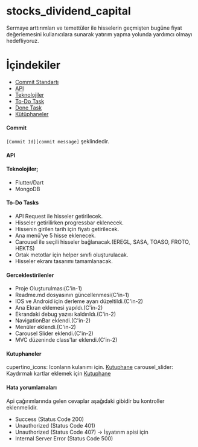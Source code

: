 # stocks_dividend_capital

Sermaye arttırımları ve temettüler ile hisselerin geçmişten bugüne fiyat değerlemesini kullanıcılara sunarak yatırım yapma yolunda yardımcı olmayı hedefliyoruz.

# İçindekiler
- [Commit Standartı](#commit)
- [API](#api)
- [Teknolojiler](#Teknolojiler)
- [To-Do Task](#To-Do-Tasks)
- [Done Task](#Gerceklestirilenler)
- [Kütüphaneler](#Kutuphaneler)


#### Commit
`[Commit Id][commit message]` şeklindedir. 

#### API


#### Teknolojiler;
- Flutter/Dart
- MongoDB

#### To-Do Tasks
- API Request ile hisseler getirilecek.
- Hisseler getirilirken progressbar eklenecek.
- Hissenin girilen tarih için fiyatı getirilecek.
- Ana menü'ye 5 hisse eklenecek.
- Carousel ile seçili hisseler bağlanacak.(EREGL, SASA, TOASO, FROTO, HEKTS)
- Ortak metotlar için helper sınıfı oluşturulacak.
- Hisseler ekranı tasarımı tamamlanacak.


#### Gerceklestirilenler
- Proje Oluşturulması(C'in-1)
- Readme.md dosyasının güncellenmesi(C'in-1)
- IOS ve Android için derleme ayarı düzeltildi.(C'in-2)
- Ana Ekran eklemesi yapıldı.(C'in-2)
- Ekrandaki debug yazısı kaldırıldı.(C'in-2)
- NavigationBar eklendi.(C'in-2)
- Menüler eklendi.(C'in-2)
- Carousel Slider eklendi.(C'in-2)
- MVC düzeninde class'lar eklendi.(C'in-2)

#### Kutuphaneler
cupertino_icons: Iconların kulanımı için. [Kutuphane](https://pub.dev/packages/cupertino_icons/install)
carousel_slider: Kaydırmalı kartlar eklemek için [Kutuphane](https://pub.dev/packages/carousel_slider/install)

#### Hata yorumlamaları
Api çağırımlarında gelen cevaplar aşağıdaki gibidir bu kontroller eklenmelidir.
- Success (Status Code 200)
- Unauthorized (Status Code 401)
- Unauthorized (Status Code 407) -> İşyatırım apisi için
- Internal Server Error (Status Code 500)